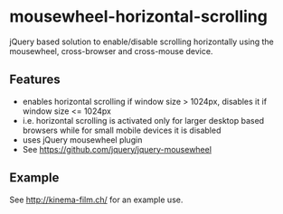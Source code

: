 # mousewheel-horizontal-scrolling
jQuery based solution to enable/disable scrolling horizontally using the mousewheel, cross-browser and cross-mouse device.

## Features
* enables horizontal scrolling if window size > 1024px, disables it if window size <= 1024px
* i.e. horizontal scrolling is activated only for larger desktop based browsers while for small mobile devices it is disabled
* uses jQuery mousewheel plugin
* See https://github.com/jquery/jquery-mousewheel

## Example
See http://kinema-film.ch/ for an example use.
